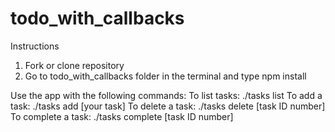 # todo_with_callbacks

Instructions

1. Fork or clone repository
2. Go to todo_with_callbacks folder in the terminal and type npm install

Use the app with the following commands:
  To list tasks:  ./tasks list
  To add a task:  ./tasks add [your task]
  To delete a task: ./tasks delete [task ID number]
  To complete a task: ./tasks complete [task ID number]
